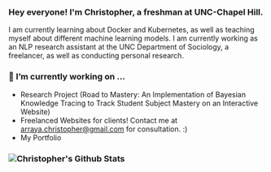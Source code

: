 ### Hey everyone! I'm Christopher, a freshman at UNC-Chapel Hill.
I am currently learning about Docker and Kubernetes, as well as teaching myself about different machine learning models. I am currently working as an NLP research assistant at the UNC Department of Sociology, a freelancer, as well as conducting personal research.
### 🔭 I’m currently working on ...
- Research Project (Road to Mastery: An Implementation of Bayesian Knowledge Tracing to Track Student Subject Mastery on an Interactive Website)
- Freelanced Websites for clients! Contact me at arraya.christopher@gmail.com for consultation. :)
- My Portfolio
### ![Christopher's Github Stats](https://github-readme-stats.vercel.app/api?username=carraya&show_icons=true&theme=tokyonight)
<!--
**carraya/carraya** is a ✨ _special_ ✨ repository because its `README.md` (this file) appears on your GitHub profile.

Here are some ideas to get you started:

- 🔭 I’m currently working on ...
- 🌱 I’m currently learning ...
- 👯 I’m looking to collaborate on ...
- 🤔 I’m looking for help with ...
- 💬 Ask me about ...
- 📫 How to reach me: ...
- 😄 Pronouns: ...
- ⚡ Fun fact: ...
-->
